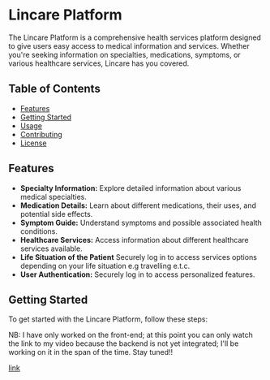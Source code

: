 # Lincare Platform

The Lincare Platform is a comprehensive health services platform designed to give users easy access to medical information and services. Whether you're seeking information on specialties, medications, symptoms, or various healthcare services, Lincare has you covered.

## Table of Contents

- [Features](#features)
- [Getting Started](#getting-started)
- [Usage](#usage)
- [Contributing](#contributing)
- [License](#license)

## Features

- **Specialty Information:** Explore detailed information about various medical specialties.
- **Medication Details:** Learn about different medications, their uses, and potential side effects.
- **Symptom Guide:** Understand symptoms and possible associated health conditions.
- **Healthcare Services:** Access information about different healthcare services available.
- **Life Situation of the Patient** Securely log in to access services options depending on your life situation e.g travelling e.t.c.
- **User Authentication:** Securely log in to access personalized features.

## Getting Started

To get started with the Lincare Platform, follow these steps: 

NB: I have only worked on the front-end; at this point you can only watch the link to my video because the backend is not yet integrated; I'll be working on it in the span of the time. Stay tuned!!

[link](#link)
